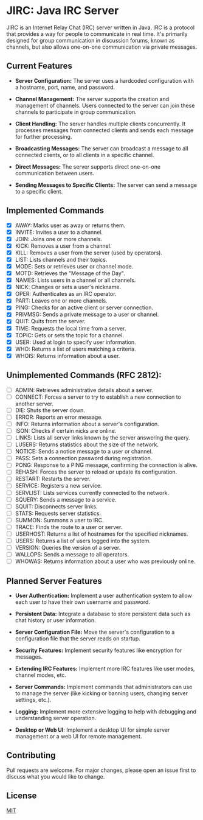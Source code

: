 # JIRC: Java IRC Server

JIRC is an Internet Relay Chat (IRC) server written in Java. IRC is a protocol that provides a way for people to
communicate in real time. It's primarily designed for group communication in discussion forums, known as channels, but
also allows one-on-one communication via private messages.

## Current Features

- **Server Configuration:** The server uses a hardcoded configuration with a hostname, port, name, and password.

- **Channel Management:** The server supports the creation and management of channels. Users connected to the server can
  join these channels to participate in group communication.

- **Client Handling:** The server handles multiple clients concurrently. It processes messages from connected clients
  and sends each message for further processing.

- **Broadcasting Messages:** The server can broadcast a message to all connected clients, or to all clients in a
  specific channel.

- **Direct Messages:** The server supports direct one-on-one communication between users.

- **Sending Messages to Specific Clients:** The server can send a message to a specific client.

## Implemented Commands

- [x] AWAY: Marks user as away or returns them.
- [x] INVITE: Invites a user to a channel.
- [x] JOIN: Joins one or more channels.
- [x] KICK: Removes a user from a channel.
- [x] KILL: Removes a user from the server (used by operators).
- [x] LIST: Lists channels and their topics.
- [x] MODE: Sets or retrieves user or channel mode.
- [x] MOTD: Retrieves the "Message of the Day".
- [x] NAMES: Lists users in a channel or all channels.
- [x] NICK: Changes or sets a user's nickname.
- [x] OPER: Authenticates as an IRC operator.
- [x] PART: Leaves one or more channels.
- [x] PING: Checks for an active client or server connection.
- [x] PRIVMSG: Sends a private message to a user or channel.
- [x] QUIT: Quits from the server.
- [x] TIME: Requests the local time from a server.
- [x] TOPIC: Gets or sets the topic for a channel.
- [x] USER: Used at login to specify user information.
- [x] WHO: Returns a list of users matching a criteria.
- [x] WHOIS: Returns information about a user.

## Unimplemented Commands (RFC 2812):

- [ ] ADMIN: Retrieves administrative details about a server.
- [ ] CONNECT: Forces a server to try to establish a new connection to another server.
- [ ] DIE: Shuts the server down.
- [ ] ERROR: Reports an error message.
- [ ] INFO: Returns information about a server's configuration.
- [ ] ISON: Checks if certain nicks are online.
- [ ] LINKS: Lists all server links known by the server answering the query.
- [ ] LUSERS: Returns statistics about the size of the network.
- [ ] NOTICE: Sends a notice message to a user or channel.
- [ ] PASS: Sets a connection password during registration.
- [ ] PONG: Response to a PING message, confirming the connection is alive.
- [ ] REHASH: Forces the server to reload or update its configuration.
- [ ] RESTART: Restarts the server.
- [ ] SERVICE: Registers a new service.
- [ ] SERVLIST: Lists services currently connected to the network.
- [ ] SQUERY: Sends a message to a service.
- [ ] SQUIT: Disconnects server links.
- [ ] STATS: Requests server statistics.
- [ ] SUMMON: Summons a user to IRC.
- [ ] TRACE: Finds the route to a user or server.
- [ ] USERHOST: Returns a list of hostnames for the specified nicknames.
- [ ] USERS: Returns a list of users logged into the system.
- [ ] VERSION: Queries the version of a server.
- [ ] WALLOPS: Sends a message to all operators.
- [ ] WHOWAS: Returns information about a user who was previously online.

## Planned Server Features

- **User Authentication:** Implement a user authentication system to allow each user to have their own username and
  password.

- **Persistent Data:** Integrate a database to store persistent data such as chat history or user information.

- **Server Configuration File:** Move the server's configuration to a configuration file that the server reads on
  startup.

- **Security Features:** Implement security features like encryption for messages.

- **Extending IRC Features:** Implement more IRC features like user modes, channel modes, etc.

- **Server Commands:** Implement commands that administrators can use to manage the server (like kicking or banning
  users, changing server settings, etc.).

- **Logging:** Implement more extensive logging to help with debugging and understanding server operation.

- **Desktop or Web UI**: Implement a desktop UI for simple server management or a web UI for remote management.

## Contributing

Pull requests are welcome. For major changes, please open an issue first to discuss what you would like to change.

## License

[MIT](https://choosealicense.com/licenses/mit/)
